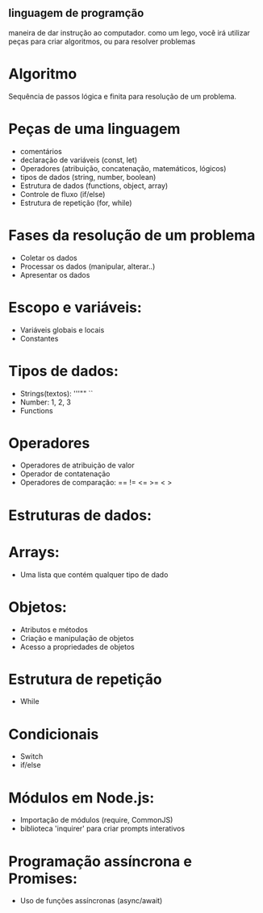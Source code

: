 ## linguagem de programção
maneira de dar instrução ao computador.
como um lego, você irá utilizar peças para criar algoritmos, ou para resolver problemas

# Algoritmo
Sequência de passos lógica e finita para resolução de um problema.
# Peças de uma linguagem 
- comentários 
- declaração de variáveis (const, let)
- Operadores (atribuição, concatenação, matemáticos, lógicos)
- tipos de dados (string, number, boolean)
- Estrutura de dados (functions, object, array)
- Controle de fluxo (if/else)
- Estrutura de repetição (for, while)

# Fases da resolução de um problema 
- Coletar os dados
- Processar os dados (manipular, alterar..)
- Apresentar os dados

# Escopo e variáveis:
- Variáveis globais e locais
- Constantes

# Tipos de dados:
- Strings(textos): '''"" ``
- Number: 1, 2, 3
- Functions

# Operadores
- Operadores de atribuição de valor
- Operador de contatenação
- Operadores de comparação: == != <= >= < >

# Estruturas de dados:

# Arrays:
- Uma lista que contém qualquer tipo de dado

# Objetos:
- Atributos e métodos
- Criação e manipulação de objetos
- Acesso a propriedades de objetos
# Estrutura de repetição
- While
# Condicionais
- Switch
- if/else
# Módulos em Node.js:
- Importação de módulos (require, CommonJS)
- biblioteca 'inquirer' para criar prompts interativos
# Programação assíncrona e Promises:
- Uso de funções assíncronas (async/await)